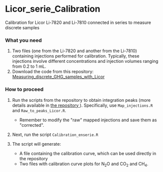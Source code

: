 # Licor_serie_Calibration
Calibration for Licor Li-7820 and Li-7810 connected in series to measure discrete samples

### What you need

1. Two files (one from the Li-7820 and another from the Li-7810) containing injections performed for calibration. Typically, these injections involve different concentrations and injection volumes ranging from 0.2 to 1 mL.
2. Download the code from this repository: [Measuring_discrete_GHG_samples_with_Licor
](https://github.com/JorgeMonPe/Measuring_discrete_GHG_samples_with_Licor.git)

### How to proceed
1. Run the scripts from the repository to obtain integration peaks (more details available in [the repository
](https://github.com/JorgeMonPe/Measuring_discrete_GHG_samples_with_Licor.git)). Specifically, use `Map_injections.R` and `Raw_to_peaks_Licor.R`.
    * Remember to modify the "raw" mapped injections and save them as "corrected".
  
2. Next, run the script `Calibration_enserie.R`
3. The script will generate:
    * A file containing the calibration curve, which can be used directly in the repository
    * Two files with calibration curve plots for N<sub>2</sub>O and CO<sub>2</sub> and CH<sub>4</sub>.